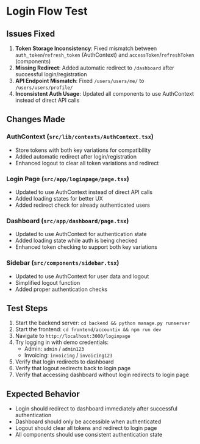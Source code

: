 # Login Flow Test

## Issues Fixed

1. **Token Storage Inconsistency**: Fixed mismatch between `auth_token`/`refresh_token` (AuthContext) and `accessToken`/`refreshToken` (components)
2. **Missing Redirect**: Added automatic redirect to `/dashboard` after successful login/registration
3. **API Endpoint Mismatch**: Fixed `/users/users/me/` to `/users/users/profile/`
4. **Inconsistent Auth Usage**: Updated all components to use AuthContext instead of direct API calls

## Changes Made

### AuthContext (`src/lib/contexts/AuthContext.tsx`)
- Store tokens with both key variations for compatibility
- Added automatic redirect after login/registration
- Enhanced logout to clear all token variations and redirect

### Login Page (`src/app/loginpage/page.tsx`)
- Updated to use AuthContext instead of direct API calls
- Added loading states for better UX
- Added redirect check for already authenticated users

### Dashboard (`src/app/dashboard/page.tsx`)
- Updated to use AuthContext for authentication state
- Added loading state while auth is being checked
- Enhanced token checking to support both key variations

### Sidebar (`src/components/sidebar.tsx`)
- Updated to use AuthContext for user data and logout
- Simplified logout function
- Added proper authentication checks

## Test Steps

1. Start the backend server: `cd backend && python manage.py runserver`
2. Start the frontend: `cd frontend/accountix && npm run dev`
3. Navigate to `http://localhost:3000/loginpage`
4. Try logging in with demo credentials:
   - Admin: `admin` / `admin123`
   - Invoicing: `invoicing` / `invoicing123`
5. Verify that login redirects to dashboard
6. Verify that logout redirects back to login page
7. Verify that accessing dashboard without login redirects to login page

## Expected Behavior

- Login should redirect to dashboard immediately after successful authentication
- Dashboard should only be accessible when authenticated
- Logout should clear all tokens and redirect to login page
- All components should use consistent authentication state
